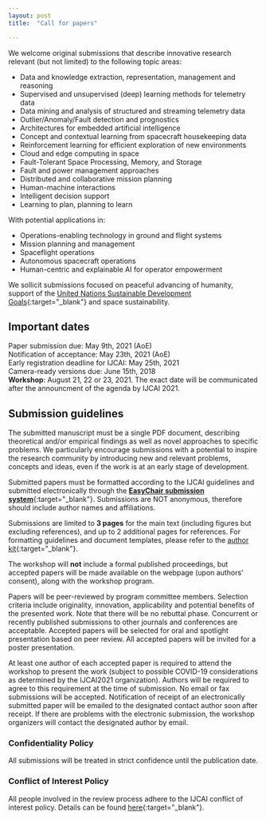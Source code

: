 ```yaml
---
layout: post
title:  "Call for papers"

---
```



We welcome original submissions that describe innovative research relevant (but not limited) to the following topic areas:

- Data and knowledge extraction, representation, management and reasoning
- Supervised and unsupervised (deep) learning methods for telemetry data
- Data mining and analysis of structured and streaming telemetry data
- Outlier/Anomaly/Fault detection and prognostics
- Architectures for embedded artificial intelligence
- Concept and contextual learning from spacecraft housekeeping data
- Reinforcement learning for efficient exploration of new environments
- Cloud and edge computing in space
- Fault-Tolerant Space Processing, Memory, and Storage
- Fault and power management approaches
- Distributed and collaborative mission planning
- Human-machine interactions
- Intelligent decision support
- Learning to plan, planning to learn

With potential applications in:

- Operations-enabling technology in ground and flight systems
- Mission planning and management
- Spaceflight operations
- Autonomous spacecraft operations
- Human-centric and explainable AI for operator empowerment

We sollicit submissions focused on peaceful advancing of humanity, support of the [United Nations Sustainable Development Goals](https://sdgs.un.org/goals){:target="_blank"} and space sustainability.


## Important dates

Paper submission due: May 9th, 2021 (AoE)<br/>
Notification of acceptance: May 23th, 2021 (AoE)<br/>
Early registration deadline for IJCAI: May 25th, 2021<br/>
Camera-ready versions due: June 15th, 2018<br/>
**Workshop**: August 21, 22 or 23, 2021.
The exact date will be communicated after the announcment of the agenda by IJCAI 2021.


## Submission guidelines

<!-- [**Submission site**](https://easychair.org/my/conference?conf=ai4spacecraft){:target="_blank"} -->

The submitted manuscript must be a single PDF document, describing theoretical and/or empirical findings as well as novel approaches to specific problems. We particularly encourage submissions with a potential to inspire the research community by introducing new and relevant problems, concepts and ideas, even if the work is at an early stage of development.

Submitted papers must be formatted according to the IJCAI guidelines and submitted electronically through the [**EasyChair submission system**](https://easychair.org/my/conference?conf=ai4spacecraft){:target="_blank"}. Submissions are NOT anonymous, therefore should include author names and affiliations.


Submissions are limited to **3 pages** for the main text (including figures but excluding references), and up to 2 additional pages for references. For formatting guidelines and document templates, please refer to the [author kit](http://www.ijcai.org/authors_kit){:target="_blank"}.


The workshop will **not** include a formal published proceedings, but accepted papers will be made available on the webpage (upon authors' consent), along with the workshop program. 


Papers will be peer-reviewed by program committee members. Selection criteria include originality, innovation, applicability and potential benefits of the presented work. Note that there will be no rebuttal phase. Concurrent or recently published submissions to other journals and conferences are acceptable. 
Accepted papers will be selected for oral and spotlight presentation based on peer review. All accepted papers will be invited for a poster presentation.

At least one author of each accepted paper is required to attend the workshop to present the work (subject to possible COVID-19 considerations as determined by the IJCAI2021 organization). Authors will be required to agree to this requirement at the time of submission. No email or fax submissions will be accepted. Notification of receipt of an electronically submitted paper will be emailed to the designated contact author soon after receipt. If there are problems with the electronic submission, the workshop organizers will contact the designated author by email.


### Confidentiality Policy
All submissions will be treated in strict confidence until the publication date.

### Conflict of Interest Policy
All people involved in the review process adhere to the IJCAI conflict of interest policy. Details can be found [here]( http://ijcai.org/){:target="_blank"}.
